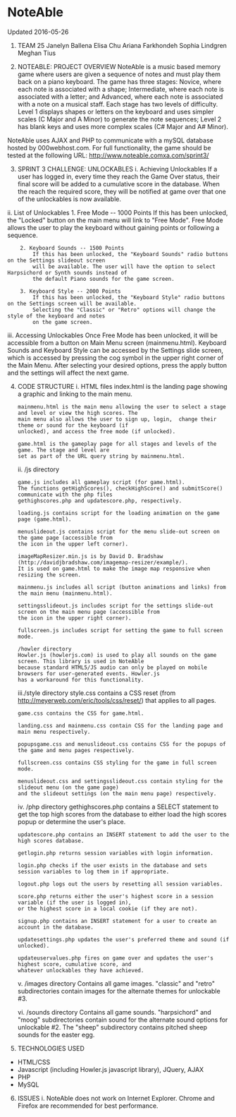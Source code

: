 # NoteAble
Updated 2016-05-26

01. TEAM 25
Janelyn Ballena
Elisa Chu
Ariana Farkhondeh
Sophia Lindgren
Meghan Tius

02. NOTEABLE: PROJECT OVERVIEW
NoteAble is a music based memory game where users are given a sequence of notes and must
play them back on a piano keyboard. The game has three stages: Novice, where each note is associated
with a shape; Intermediate, where each note is associated with a letter; and Advanced, where each
note is associated with a note on a musical staff. Each stage has two levels of difficulty. Level 1
displays shapes or letters on the keyboard and uses simpler scales (C Major and A Minor) to generate the
note sequences; Level 2 has blank keys and uses more complex scales (C# Major and A# Minor). 

NoteAble uses AJAX and PHP to communicate with a mySQL database hosted by 000webhost.com. 
For full functionality, the game should be tested at the following URL: 
http://www.noteable.comxa.com/sprint3/


03. SPRINT 3 CHALLENGE: UNLOCKABLES
    i.  Achieving Unlockables
        If a user has logged in, every time they reach the Game Over status, their final score will be added to a 
        cumulative score in the database. When the reach the required score, they will be notified at game over
        that one of the unlockables is now available.

   ii. List of Unlockables
        1. Free Mode -- 1000 Points
            If this has been unlocked, the "Locked" button on the main menu will link to "Free Mode". 
            Free Mode allows the user to play the keyboard without gaining points or following a sequence.

        2. Keyboard Sounds -- 1500 Points
            If this has been unlocked, the "Keyboard Sounds" radio buttons on the Settings slideout screen 
            will be available. The user will have the option to select Harpsichord or Synth sounds instead of 
            the default Piano sounds for the game screen.

        3. Keyboard Style -- 2000 Points
            If this has been unlocked, the "Keyboard Style" radio buttons on the Settings screen will be available.
            Selecting the "Classic" or "Retro" options will change the style of the keyboard and notes
            on the game screen.

   iii. Accessing Unlockables
        Once Free Mode has been unlocked, it will be accessible from a button on Main Menu screen (mainmenu.html). 
        Keyboard Sounds and Keyboard Style can be accessed by the Settings slide screen, which is accessed by
        pressing the cog symbol in the upper right corner of the Main Menu. After selecting your desired options,
        press the apply button and the settings will affect the next game.      


04. CODE STRUCTURE
    i.  HTML files
        index.html is the landing page showing a graphic and linking to the main menu.

        mainmenu.html is the main menu allowing the user to select a stage and level or view the high scores. The
        main menu also allows the user to sign up, login,  change their theme or sound for the keyboard (if
        unlocked), and access the free mode (if unlocked). 
        
        game.html is the gameplay page for all stages and levels of the game. The stage and level are 
        set as part of the URL query string by mainmenu.html.  

    ii. /js directory

        game.js includes all gameplay script (for game.html). 
        The functions getHighScores(), checkHighScore() and submitScore() communicate with the php files
        gethighscores.php and updatescore.php, respectively. 

        loading.js contains script for the loading animation on the game page (game.html).

        menuslideout.js contains script for the menu slide-out screen on the game page (accessible from
        the icon in the upper left corner).

        imageMapResizer.min.js is by David D. Bradshaw (http://davidjbradshaw.com/imagemap-resizer/example/).
        It is used on game.html to make the image map responsive when resizing the screen. 

        mainmenu.js includes all script (button animations and links) from the main menu (mainmenu.html).

        settingsslideout.js includes script for the settings slide-out screen on the main menu page (accessible from
        the icon in the upper right corner).

        fullscreen.js includes script for setting the game to full screen mode. 
        
        /howler directory
        Howler.js (howlerjs.com) is used to play all sounds on the game screen. This library is used in NoteAble 
        because standard HTML5/JS audio can only be played on mobile browsers for user-generated events. Howler.js
        has a workaround for this functionality. 


    iii./style directory
        style.css contains a CSS reset (from http://meyerweb.com/eric/tools/css/reset/) that applies to all pages.

        game.css contains the CSS for game.html.

        landing.css and mainmenu.css contain CSS for the landing page and main menu respectively. 

        popupsgame.css and menuslideout.css contains CSS for the popups of the game and menu pages respectively. 

        fullscreen.css contains CSS styling for the game in full screen mode. 

        menuslideout.css and settingsslideout.css contain styling for the slideout menu (on the game page)
        and the slideout settings (on the main menu page) respectively. 


    iv. /php directory
        gethighscores.php contains a SELECT statement to get the top high scores from the database to either
        load the high scores popup or determine the user's place.

        updatescore.php contains an INSERT statement to add the user to the high scores database. 

        getlogin.php returns session variables with login information. 

        login.php checks if the user exists in the database and sets session variables to log them in if appropriate.

        logout.php logs out the users by resetting all session variables.

        score.php returns either the user's highest score in a session variable (if the user is logged in), 
        or the highest score in a local cookie (if they are not). 

        signup.php contains an INSERT statement for a user to create an account in the database. 

        updatesettings.php updates the user's preferred theme and sound (if unlocked).

        updateuservalues.php fires on game over and updates the user's highest score, cumulative score, and 
        whatever unlockables they have achieved. 
    
    v.  /images directory
        Contains all game images. "classic" and "retro" subdirectories contain images for the alternate themes
        for unlockable #3. 
        
    vi. /sounds directory
        Contains all game sounds. "harpsichord" and "moog" subdirectories contain sound for the alternate sound
        options for unlockable #2. The "sheep" subdirectory contains pitched sheep sounds for the easter egg. 


05. TECHNOLOGIES USED
- HTML/CSS
- Javascript (including Howler.js javascript library), JQuery, AJAX
- PHP
- MySQL

06. ISSUES
   i.   NoteAble does not work on Internet Explorer. Chrome and Firefox are recommended for best performance.